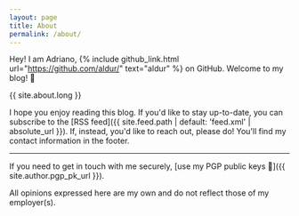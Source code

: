 ```yaml
---
layout: page
title: About
permalink: /about/
---
```


Hey! I am Adriano, {% include github_link.html url="https://github.com/aldur/"
text="aldur" %} on GitHub. Welcome to my blog! 👋

{{ site.about.long }}

I hope you enjoy reading this blog. If you'd like to stay up-to-date, you can
subscribe to the [RSS feed]({{ site.feed.path | default: 'feed.xml' |
absolute_url }}). If, instead, you'd like to reach out, please do! You'll find
my contact information in the footer.

---

If you need to get in touch with me securely, [use my PGP public keys 🔑]({{
site.author.pgp_pk_url }}).

All opinions expressed here are my own and do not reflect those of my
employer(s).

[0]: https://github.com/aldur
[1]: https://github.com/FiloSottile/age?tab=readme-ov-file#encrypting-to-a-github-user
